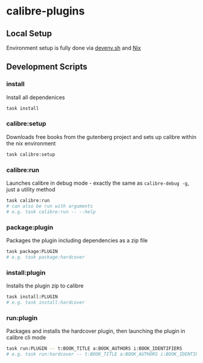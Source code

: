 # calibre-plugins

## Local Setup

Environment setup is fully done via [devenv.sh](https://devenv.sh) and [Nix](https://nixos.org)

## Development Scripts

### install

Install all dependenices

```bash
task install
```

### calibre:setup

Downloads free books from the gutenberg project and sets up calibre within the
nix environment

```bash
task calibre:setup
```

### calibre:run

Launches calibre in debug mode - exactly the same as `calibre-debug -g`, just a
utility method

```bash
task calibre:run
# can also be run with arguments
# e.g. task calibre:run -- --help
```

### package:plugin

Packages the plugin including dependencies as a zip file

```bash
task package:PLUGIN
# e.g. task package:hardcover
```

### install:plugin

Installs the plugin zip to calibre

```bash
task install:PLUGIN
# e.g. task install:hardcover
```

### run:plugin

Packages and installs the hardcover plugin, then launching the plugin in
calibre cli mode

```bash
task run:PLUGIN -- t:BOOK_TITLE a:BOOK_AUTHORS i:BOOK_IDENTIFIERS
# e.g. task run:hardcover -- t:BOOK_TITLE a:BOOK_AUTHORS i:BOOK_IDENTIFIERS
```

